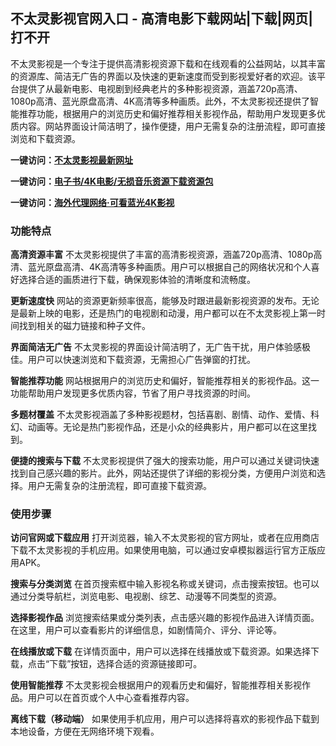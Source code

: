 <h2>不太灵影视官网入口 - 高清电影下载网站|下载|网页|打不开</h2>
<p>不太灵影视是一个专注于提供高清影视资源下载和在线观看的公益网站，以其丰富的资源库、简洁无广告的界面以及快速的更新速度而受到影视爱好者的欢迎。该平台提供了从最新电影、电视剧到经典老片的多种影视资源，涵盖720p高清、1080p高清、蓝光原盘高清、4K高清等多种画质。此外，不太灵影视还提供了智能推荐功能，根据用户的浏览历史和偏好推荐相关影视作品，帮助用户发现更多优质内容。网站界面设计简洁明了，操作便捷，用户无需复杂的注册流程，即可直接浏览和下载资源。</p>
<p><strong>一键访问：</strong><a href="https://butailingyingshi.xxsnav.com/" target="_blank"><strong>不太灵影视最新网址</strong></a></p>
<p><strong>一键访问：</strong><a href="https://wangpanziyuan.pages.dev/" target="_blank"><strong>电子书/4K电影/无损音乐资源下载资源包</strong></a></p>
<p><strong>一键访问：</strong><a href="http://ip.harmonylink.net/share/e82025" target="_blank"><strong>海外代理网络·可看蓝光4K影视</strong></a></p>
<h3><strong>功能特点</strong></h3>
<p><strong>高清资源丰富</strong> 不太灵影视提供了丰富的高清影视资源，涵盖720p高清、1080p高清、蓝光原盘高清、4K高清等多种画质。用户可以根据自己的网络状况和个人喜好选择合适的画质进行下载，确保观影体验的清晰度和流畅度。</p>
<p><strong>更新速度快</strong> 网站的资源更新频率很高，能够及时跟进最新影视资源的发布。无论是最新上映的电影，还是热门的电视剧和动漫，用户都可以在不太灵影视上第一时间找到相关的磁力链接和种子文件。</p>
<p><strong>界面简洁无广告</strong> 不太灵影视的界面设计简洁明了，无广告干扰，用户体验感极佳。用户可以快速浏览和下载资源，无需担心广告弹窗的打扰。</p>
<p><strong>智能推荐功能</strong> 网站根据用户的浏览历史和偏好，智能推荐相关的影视作品。这一功能帮助用户发现更多优质内容，节省了用户寻找资源的时间。</p>
<p><strong>多题材覆盖</strong> 不太灵影视涵盖了多种影视题材，包括喜剧、剧情、动作、爱情、科幻、动画等。无论是热门影视作品，还是小众的经典影片，用户都可以在这里找到。</p>
<p><strong>便捷的搜索与下载</strong> 不太灵影视提供了强大的搜索功能，用户可以通过关键词快速找到自己感兴趣的影片。此外，网站还提供了详细的影视分类，方便用户浏览和选择。用户无需复杂的注册流程，即可直接下载资源。</p>
<h3><strong>使用步骤</strong></h3>
<p><strong>访问官网或下载应用</strong> 打开浏览器，输入不太灵影视的官方网址，或者在应用商店下载不太灵影视的手机应用。如果使用电脑，可以通过安卓模拟器运行官方正版应用APK。</p>
<p><strong>搜索与分类浏览</strong> 在首页搜索框中输入影视名称或关键词，点击搜索按钮。也可以通过分类导航栏，浏览电影、电视剧、综艺、动漫等不同类型的资源。</p>
<p><strong>选择影视作品</strong> 浏览搜索结果或分类列表，点击感兴趣的影视作品进入详情页面。在这里，用户可以查看影片的详细信息，如剧情简介、评分、评论等。</p>
<p><strong>在线播放或下载</strong> 在详情页面中，用户可以选择在线播放或下载资源。如果选择下载，点击“下载”按钮，选择合适的资源链接即可。</p>
<p><strong>使用智能推荐</strong> 不太灵影视会根据用户的观看历史和偏好，智能推荐相关影视作品。用户可以在首页或个人中心查看推荐内容。</p>
<p><strong>离线下载（移动端）</strong> 如果使用手机应用，用户可以选择将喜欢的影视作品下载到本地设备，方便在无网络环境下观看。</p>
